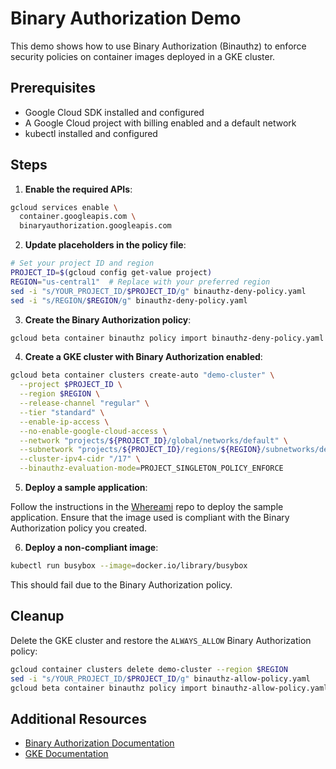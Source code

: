 # Binary Authorization Demo

This demo shows how to use Binary Authorization (Binauthz) to enforce security policies on container images deployed in a GKE cluster.

## Prerequisites

- Google Cloud SDK installed and configured
- A Google Cloud project with billing enabled and a default network
- kubectl installed and configured

## Steps

1. **Enable the required APIs**:

```bash
gcloud services enable \
  container.googleapis.com \
  binaryauthorization.googleapis.com
```

2. **Update placeholders in the policy file**:

```bash
# Set your project ID and region
PROJECT_ID=$(gcloud config get-value project)
REGION="us-central1"  # Replace with your preferred region
sed -i "s/YOUR_PROJECT_ID/$PROJECT_ID/g" binauthz-deny-policy.yaml
sed -i "s/REGION/$REGION/g" binauthz-deny-policy.yaml
```

3. **Create the Binary Authorization policy**:

```bash
gcloud beta container binauthz policy import binauthz-deny-policy.yaml
 ```

4. **Create a GKE cluster with Binary Authorization enabled**:

```bash
gcloud beta container clusters create-auto "demo-cluster" \
  --project $PROJECT_ID \
  --region $REGION \
  --release-channel "regular" \
  --tier "standard" \
  --enable-ip-access \
  --no-enable-google-cloud-access \
  --network "projects/${PROJECT_ID}/global/networks/default" \
  --subnetwork "projects/${PROJECT_ID}/regions/${REGION}/subnetworks/default" \
  --cluster-ipv4-cidr "/17" \
  --binauthz-evaluation-mode=PROJECT_SINGLETON_POLICY_ENFORCE
```

5. **Deploy a sample application**:

Follow the instructions in the [Whereami](https://github.com/gallaglo/whereami) repo to deploy the sample application. Ensure that the image used is compliant with the Binary Authorization policy you created.

6. **Deploy a non-compliant image**:

```bash
kubectl run busybox --image=docker.io/library/busybox
```

This should fail due to the Binary Authorization policy.

## Cleanup

Delete the GKE cluster and restore the `ALWAYS_ALLOW` Binary Authorization policy:

```bash
gcloud container clusters delete demo-cluster --region $REGION
sed -i "s/YOUR_PROJECT_ID/$PROJECT_ID/g" binauthz-allow-policy.yaml
gcloud beta container binauthz policy import binauthz-allow-policy.yaml
```

## Additional Resources

- [Binary Authorization Documentation](https://cloud.google.com/binary-authorization/docs)
- [GKE Documentation](https://cloud.google.com/kubernetes-engine/docs)
